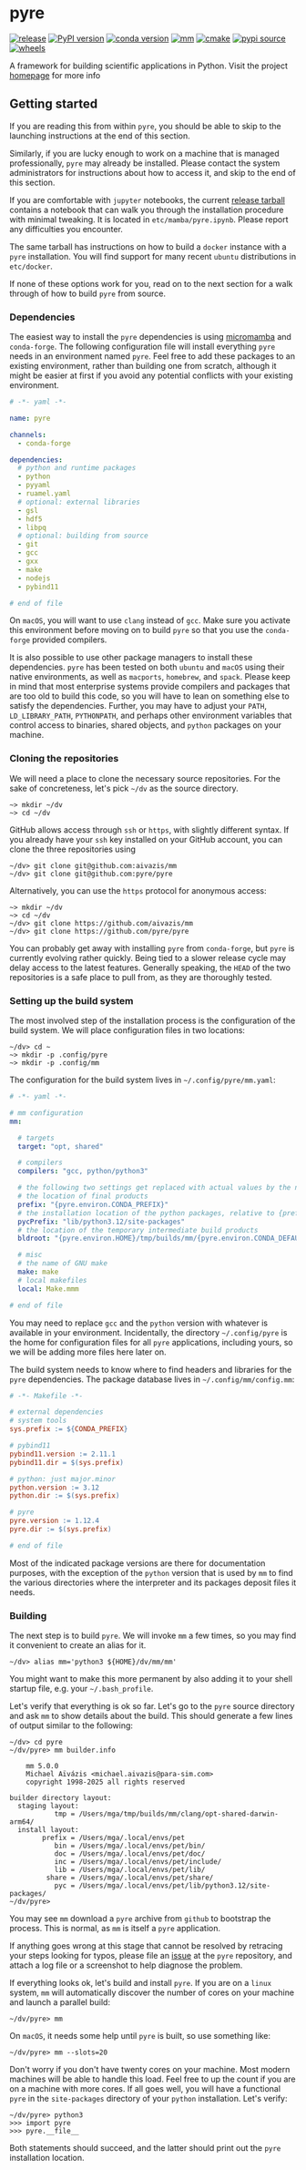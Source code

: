 # pyre

[![release](https://img.shields.io/github/v/release/pyre/pyre)](https://github.com/pyre/pyre/releases)
[![PyPI version](https://badge.fury.io/py/pyre.svg)](https://badge.fury.io/py/pyre)
[![conda version](https://img.shields.io/conda/vn/conda-forge/pyre)](https://github.com/conda-forge/pyre-feedstock)
[![mm](https://github.com/pyre/pyre/actions/workflows/mm.yaml/badge.svg)](https://github.com/pyre/pyre/actions/workflows/mm.yaml)
[![cmake](https://github.com/pyre/pyre/actions/workflows/cmake.yaml/badge.svg)](https://github.com/pyre/pyre/actions/workflows/cmake.yaml)
[![pypi source](https://github.com/pyre/pyre/actions/workflows/pypi-source.yaml/badge.svg)](https://github.com/pyre/pyre/actions/workflows/pypi-source.yaml)
[![wheels](https://github.com/pyre/pyre/actions/workflows/pypi-wheels.yaml/badge.svg)](https://github.com/pyre/pyre/actions/workflows/pypi-wheels.yaml)

A framework for building scientific applications in Python. Visit the project [homepage](http://pyre.orthologue.com) for more info

## Getting started

If you are reading this from within `pyre`, you should be able to skip to the launching
instructions at the end of this section.

Similarly, if you are lucky enough to work on a machine that is managed professionally, `pyre` may
already be installed. Please contact the system administrators for instructions about how to access
it, and skip to the end of this section.

If you are comfortable with `jupyter` notebooks, the current
[release tarball](https://github.com/aivazis/pyre/archive/refs/tags/v1.12.5.tar.gz)
contains a notebook that can walk you through the installation procedure with minimal tweaking.
It is located in `etc/mamba/pyre.ipynb`. Please report any difficulties you encounter.

The same tarball has instructions on how to build a `docker` instance with a `pyre` installation.
You will find support for many recent `ubuntu` distributions in `etc/docker`.

If none of these options work for you, read on to the next section for a walk through of how to
build `pyre` from source.

### Dependencies

The easiest way to install the `pyre` dependencies is using
[micromamba](https://mamba.readthedocs.io/en/latest/installation/micromamba-installation.html) and
 `conda-forge`. The following configuration file will install everything `pyre` needs in an
environment named `pyre`. Feel free to add these packages to an existing environment, rather than
building one from scratch, although it might be easier at first if you avoid any potential conflicts
with your existing environment.

``` yaml
# -*- yaml -*-

name: pyre

channels:
  - conda-forge

dependencies:
  # python and runtime packages
  - python
  - pyyaml
  - ruamel.yaml
  # optional: external libraries
  - gsl
  - hdf5
  - libpq
  # optional: building from source
  - git
  - gcc
  - gxx
  - make
  - nodejs
  - pybind11

# end of file
```

On `macOS`, you will want to use `clang` instead of `gcc`. Make sure you activate this environment
before moving on to build `pyre` so that you use the `conda-forge` provided compilers.

It is also possible to use other package managers to install these dependencies. `pyre`
has been tested on both `ubuntu` and `macOS` using their native environments, as well as
`macports`, `homebrew`, and `spack`. Please keep in mind that most enterprise systems provide
compilers and packages that are too old to build this code, so you will have to lean on something
else to satisfy the dependencies. Further, you may have to adjust your `PATH`, `LD_LIBRARY_PATH`,
`PYTHONPATH`, and perhaps other environment variables that control access to binaries, shared
objects, and `python` packages on your machine.

### Cloning the repositories

We will need a place to clone the necessary source repositories. For the sake of concreteness, let's
pick `~/dv` as the source directory.

``` text
~> mkdir ~/dv
~> cd ~/dv
```

GitHub allows access through `ssh` or `https`, with slightly different syntax. If you already have
your `ssh` key installed on your GitHub account, you can clone the three repositories using

``` text
~/dv> git clone git@github.com:aivazis/mm
~/dv> git clone git@github.com:pyre/pyre
```

Alternatively, you can use the `https` protocol for anonymous access:

``` text
~> mkdir ~/dv
~> cd ~/dv
~/dv> git clone https://github.com/aivazis/mm
~/dv> git clone https://github.com/pyre/pyre
```

You can probably get away with installing `pyre` from `conda-forge`, but `pyre` is
currently evolving rather quickly. Being tied to a slower release cycle may delay access to
the latest features. Generally speaking, the `HEAD` of the two repositories is a safe place to
pull from, as they are thoroughly tested.

### Setting up the build system

The most involved step of the installation process is the configuration of the build system.
We will place configuration files in two locations:

``` text
~/dv> cd ~
~> mkdir -p .config/pyre
~> mkdir -p .config/mm
```

The configuration for the build system lives in `~/.config/pyre/mm.yaml`:
``` yaml
# -*- yaml -*-

# mm configuration
mm:

  # targets
  target: "opt, shared"

  # compilers
  compilers: "gcc, python/python3"

  # the following two settings get replaced with actual values by the notebook
  # the location of final products
  prefix: "{pyre.environ.CONDA_PREFIX}"
  # the installation location of the python packages, relative to {prefix}
  pycPrefix: "lib/python3.12/site-packages"
  # the location of the temporary intermediate build products
  bldroot: "{pyre.environ.HOME}/tmp/builds/mm/{pyre.environ.CONDA_DEFAULT_ENV}"

  # misc
  # the name of GNU make
  make: make
  # local makefiles
  local: Make.mmm

# end of file
```

You may need to replace `gcc` and the `python` version with whatever is available in your
environment. Incidentally, the directory `~/.config/pyre` is the home for configuration files for
all `pyre` applications, including yours, so we will be adding more files here later on.

The build system needs to know where to find headers and libraries for the `pyre` dependencies. The
package database lives in `~/.config/mm/config.mm`:

``` makefile
# -*- Makefile -*-

# external dependencies
# system tools
sys.prefix := ${CONDA_PREFIX}

# pybind11
pybind11.version := 2.11.1
pybind11.dir = $(sys.prefix)

# python: just major.minor
python.version := 3.12
python.dir := $(sys.prefix)

# pyre
pyre.version := 1.12.4
pyre.dir := $(sys.prefix)

# end of file
```

Most of the indicated package versions are there for documentation purposes, with the exception
of the `python` version that is used by `mm` to find the various directories where the interpreter
and its packages deposit files it needs.

### Building

The next step is to build `pyre`. We will invoke `mm` a few times, so you may find
it convenient to create an alias for it.

``` text
~/dv> alias mm='python3 ${HOME}/dv/mm/mm'
```

You might want to make this more permanent by also adding it to your shell startup file, e.g. your
`~/.bash_profile`.

Let's verify that everything is ok so far. Let's go to the `pyre` source directory and ask `mm` to
show details about the build. This should generate a few lines of output similar to the
following:

``` text
~/dv> cd pyre
~/dv/pyre> mm builder.info

    mm 5.0.0
    Michael Aïvázis <michael.aivazis@para-sim.com>
    copyright 1998-2025 all rights reserved

builder directory layout:
  staging layout:
           tmp = /Users/mga/tmp/builds/mm/clang/opt-shared-darwin-arm64/
  install layout:
        prefix = /Users/mga/.local/envs/pet
           bin = /Users/mga/.local/envs/pet/bin/
           doc = /Users/mga/.local/envs/pet/doc/
           inc = /Users/mga/.local/envs/pet/include/
           lib = /Users/mga/.local/envs/pet/lib/
         share = /Users/mga/.local/envs/pet/share/
           pyc = /Users/mga/.local/envs/pet/lib/python3.12/site-packages/
~/dv/pyre>
```

You may see `mm` download a `pyre` archive from `github` to bootstrap the process. This is normal,
as `mm` is itself a `pyre` application.

If anything goes wrong at this stage that cannot be resolved by retracing your steps looking for
typos, please file an [issue](https://github.com/pyre/pyre/issues) at the `pyre`
repository, and attach a log file or a screenshot to help diagnose the problem.

If everything looks ok, let's build and install `pyre`. If you are on a `linux` system, `mm` will
automatically discover the number of cores on your machine and launch a parallel build:

``` text
~/dv/pyre> mm
```

On `macOS`, it needs some help until `pyre` is built, so use something like:

``` text
~/dv/pyre> mm --slots=20
```

Don't worry if you don't have twenty cores on your machine. Most modern machines will be able to
handle this load. Feel free to up the count if you are on a machine with more cores. If all goes
well, you will have a functional `pyre` in the `site-packages` directory of your `python`
installation. Let's verify:

``` text
~/dv/pyre> python3
>>> import pyre
>>> pyre.__file__
```

Both statements should succeed, and the latter should print out the `pyre` installation location.

[comment]: <> (end of file)
